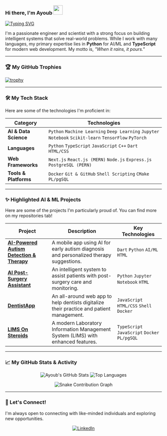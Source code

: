 ### Hi there, I'm Ayoub <img src="https://raw.githubusercontent.com/MartinHeinz/MartinHeinz/master/wave.gif" width="30px">

<a href="https://git.io/typing-svg"><img src="https://readme-typing-svg.demolab.com?font=Fira+Code&weight=700&size=25&duration=4000&pause=1000&color=20C20E&center=true&vCenter=true&width=435&lines=Software+Engineer;Data+Scientist;AI+%26+ML+Enthusiast;Full-Stack+Developer" alt="Typing SVG" /></a>

I'm a passionate engineer and scientist with a strong focus on building intelligent systems that solve real-world problems. While I work with many languages, my primary expertise lies in **Python** for AI/ML and **TypeScript** for modern web development. My motto is, *"When it rains, it pours."*

---

### 🏆 My GitHub Trophies

[![trophy](https://github-profile-trophy.vercel.app/?username=ELMohamedAyoub&theme=radical&no-frame=true&no-bg=true&margin-w=4)](https://github.com/ryo-ma/github-profile-trophy)

---

### 🛠️ My Tech Stack

Here are some of the technologies I'm proficient in:

| Category               | Technologies                                                                                             |
| ---------------------- | -------------------------------------------------------------------------------------------------------- |
| **AI & Data Science**  | `Python` `Machine Learning` `Deep Learning` `Jupyter Notebook` `Scikit-learn` `TensorFlow` `PyTorch`       |
| **Languages**          | `Python` `TypeScript` `JavaScript` `C++` `Dart` `HTML/CSS`                                               |
| **Web Frameworks**     | `Next.js` `React.js (MERN)` `Node.js` `Express.js` `PostgreSQL (PERN)`                                     |
| **Tools & Platforms**  | `Docker` `Git & GitHub` `Shell Scripting` `CMake` `PL/pgSQL`                                               |

---

### ✨ Highlighted AI & ML Projects

Here are some of the projects I'm particularly proud of. You can find more on my repositories tab!

| Project                                                                                             | Description                                                                          | Key Technologies                             |
| --------------------------------------------------------------------------------------------------- | ------------------------------------------------------------------------------------ | -------------------------------------------- |
| [**AI-Powered Autism Detection & Therapy**](https://github.com/ELMohamedAyoub/AI-Powered-Autism-Detection-Diagnosis-and-Therapy-App) | A mobile app using AI for early autism diagnosis and personalized therapy suggestions. | `Dart` `Python` `AI/ML` `HTML`               |
| [**AI Post-Surgery Assistant**](https://github.com/ELMohamedAyoub/AI-Post-Srugery-Assistant)         | An intelligent system to assist patients with post-surgery care and monitoring.        | `Python` `Jupyter Notebook` `HTML`           |
| [**DentistApp**](https://github.com/ELMohamedAyoub/DentistApp)                                       | An all-around web app to help dentists digitalize their practice and patient management. | `JavaScript` `HTML/CSS` `Shell` `Docker`     |
| [**LIMS On Steroids**](https://github.com/ELMohamedAyoub/LIMSOnSteroids)                             | A modern Laboratory Information Management System (LIMS) with enhanced features.     | `TypeScript` `JavaScript` `Docker` `PL/pgSQL`|

---

### 📈 My GitHub Stats & Activity

<p align="center">
  <img src="https://github-readme-stats.vercel.app/api?username=ELMohamedAyoub&show_icons=true&theme=radical&hide_border=true&count_private=true&hide_rank=true" alt="Ayoub's GitHub Stats" />
  <img src="https://github-readme-stats.vercel.app/api/top-langs/?username=ELMohamedAyoub&layout=compact&theme=radical&hide_border=true&langs_count=8" alt="Top Languages" />
</p>

<p align="center">
  <img src="https://raw.githubusercontent.com/ELMohamedAyoub/ELMohamedAyoub/output/snake.svg" alt="Snake Contribution Graph" />
</p>

---

### 🔗 Let's Connect!

I'm always open to connecting with like-minded individuals and exploring new opportunities.

<p align="center">
  <a href="https://linkedin.com/in/elmohamedayoub">
    <img src="https://img.shields.io/badge/LinkedIn-ELMohamedAyoub-0077B5?style=for-the-badge&logo=linkedin" alt="LinkedIn"/>
  </a>
</p>
